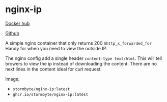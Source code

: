 # nginx-ip

[Docker hub](https://hub.docker.com/repository/docker/stormbyte/nginx-ip)

[Github](https://github.com/stormbyte/docker-nginx-ip)

A simple nginx container that only returns 200 `$http_x_forwarded_for`
Handy for when you need to view the outside IP.

The nginx config add a single header `content-type text/html`. 
This will tell browers to view the ip instead of downloading the content.
There are no next lines in the content ideal for curl request.

Image;
- `stormbyte/nginx-ip:latest`
- `ghcr.io/stormbyte/nginx-ip:latest`

